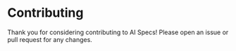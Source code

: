 # Contributing

Thank you for considering contributing to AI Specs!
Please open an issue or pull request for any changes.
